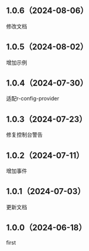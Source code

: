 ## 1.0.6（2024-08-06）
修改文档
## 1.0.5（2024-08-02）
增加示例
## 1.0.4（2024-07-30）
适配r-config-provider
## 1.0.3（2024-07-23）
修复控制台警告
## 1.0.2（2024-07-11）
增加事件
## 1.0.1（2024-07-03）
更新文档
## 1.0.0（2024-06-18）
first
